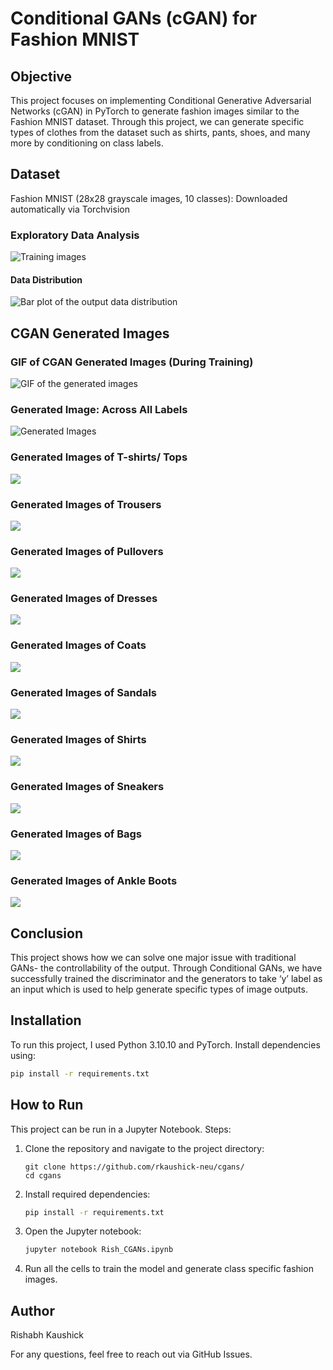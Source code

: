 # Conditional GANs (cGAN) for Fashion MNIST

## Objective
This project focuses on implementing Conditional Generative Adversarial Networks (cGAN) in PyTorch to generate  fashion images similar to the Fashion MNIST dataset. Through this project, we can generate specific types of clothes from the dataset such as shirts, pants, shoes, and many more by conditioning on class labels.

## Dataset
Fashion MNIST (28x28 grayscale images, 10 classes):
Downloaded automatically via Torchvision

### Exploratory Data Analysis
![Training images](./images/training_images.png)

#### Data Distribution
![Bar plot of the output data distribution](./images/output_class_distribution.png)

## CGAN Generated Images
### GIF of CGAN Generated Images (During Training)
![GIF of the generated images](./images/generated_images.gif)

### Generated Image: Across All Labels
![Generated Images](./images/Image_Epoch_100.png)

### Generated Images of T-shirts/ Tops
![](./images/cgan_generated_tshirts.png)

### Generated Images of Trousers
![](./images/cgan_generated_trousers.png)

### Generated Images of Pullovers
![](./images/cgan_generated_pullovers.png)

### Generated Images of Dresses
![](./images/cgan_generated_dresses.png)

### Generated Images of Coats
![](./images/cgan_generated_coats.png)

### Generated Images of Sandals
![](./images/cgan_generated_sandals.png)

### Generated Images of Shirts
![](./images/cgan_generated_shirts.png)

### Generated Images of Sneakers
![](./images/cgan_generated_sneakers.png)

### Generated Images of Bags
![](./images/cgan_generated_bags.png)

### Generated Images of Ankle Boots
![](./images/cgan_generated_ankle_boots.png)

## Conclusion
This project shows how we can solve one major issue with traditional GANs- the controllability of the output. Through Conditional GANs, we have successfully trained the discriminator and the generators to take ‘y’ label as an input which is used to help generate specific types of image outputs.

## Installation
To run this project, I used Python 3.10.10 and PyTorch. Install dependencies using:
```bash
pip install -r requirements.txt
```

## How to Run
This project can be run in a Jupyter Notebook.
Steps:
1. Clone the repository and navigate to the project directory:
    ```
    git clone https://github.com/rkaushick-neu/cgans/
    cd cgans
    ```
2. Install required dependencies:
    ```bash
    pip install -r requirements.txt
    ```
3. Open the Jupyter notebook:
    ```bash
    jupyter notebook Rish_CGANs.ipynb
    ```
4. Run all the cells to train the model and generate class specific fashion images.

## Author
Rishabh Kaushick

For any questions, feel free to reach out via GitHub Issues.